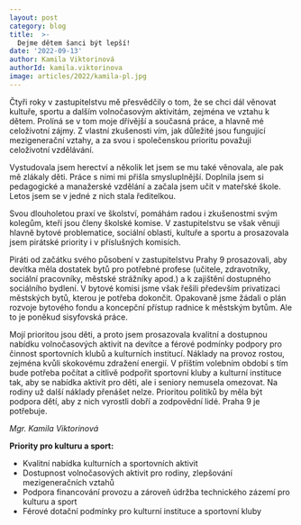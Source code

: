 ```yaml
---
layout: post
category: blog
title:  >-
  Dejme dětem šanci být lepší!
date: '2022-09-13'
author: Kamila Viktorinová
authorId: kamila.viktorinova
image: articles/2022/kamila-pl.jpg
---
```

Čtyři roky v zastupitelstvu mě přesvědčily o tom, že se chci dál věnovat kultuře, sportu a dalším volnočasovým aktivitám, zejména ve vztahu k dětem. Prolíná se v tom moje dřívější a současná práce, a hlavně mé celoživotní zájmy. Z vlastní zkušenosti vím, jak důležité jsou fungující mezigenerační vztahy, a za svou i společenskou prioritu považuji celoživotní vzdělávání.

Vystudovala jsem herectví a několik let jsem se mu také věnovala, ale pak mě zlákaly děti. Práce s nimi mi přišla smysluplnější. Doplnila jsem si pedagogické a manažerské vzdělání a začala jsem učit v mateřské škole. Letos jsem se v jedné z nich stala  ředitelkou. 

Svou dlouholetou praxí ve školství, pomáhám radou i zkušenostmi svým kolegům, kteří jsou členy školské komise. V zastupitelstvu  se však věnuji  hlavně bytové problematice, sociální oblasti, kultuře a sportu a prosazovala jsem pirátské priority i v příslušných komisích.

Piráti od začátku svého působení v zastupitelstvu Prahy 9 prosazovali, aby devítka měla dostatek bytů pro potřebné profese (učitele, zdravotníky, sociální pracovníky, městské strážníky apod.) a k zajištění  dostupného sociálního bydlení. V bytové komisi jsme však řešili především privatizaci městských bytů, kterou je potřeba dokončit. Opakovaně jsme žádali o plán rozvoje bytového fondu a koncepční přístup radnice k městským bytům.  Ale to je poněkud sisyfovská práce. 

Mojí prioritou jsou děti, a proto jsem prosazovala kvalitní a dostupnou nabídku volnočasových aktivit na devítce a férové podmínky podpory pro činnost sportovních klubů a kulturních institucí. Náklady na provoz rostou, zejména kvůli skokovému zdražení energií. V příštím volebním období s tím bude potřeba počítat a citlivě podpořit sportovní kluby a kulturní instituce tak, aby se nabídka aktivit pro děti, ale i seniory nemusela omezovat. Na rodiny už další náklady přenášet nelze. Prioritou politiků by měla být podpora dětí, aby z nich vyrostli dobří a zodpovědní lidé. Praha 9 je potřebuje.

*Mgr. Kamila Viktorinová*

**Priority pro kulturu a sport:**
 - Kvalitní nabídka kulturních a sportovních aktivit
 - Dostupnost volnočasových aktivit pro rodiny, zlepšování mezigeneračních vztahů
 - Podpora financování provozu a zároveň údržba technického zázemí pro kulturu a sport
 - Férové dotační podmínky pro kulturní instituce a sportovní kluby


 